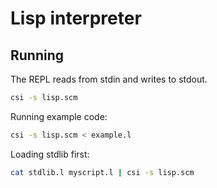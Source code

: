 # Lisp interpreter

## Running

The REPL reads from stdin and writes to stdout.

```sh
csi -s lisp.scm
```

Running example code:

```sh
csi -s lisp.scm < example.l
```

Loading stdlib first:

```sh
cat stdlib.l myscript.l | csi -s lisp.scm
```
